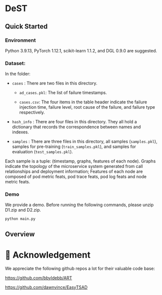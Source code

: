 # DeST

## Quick Started
### Environment
Python 3.9.13, PyTorch 1.12.1, scikit-learn 1.1.2, and DGL 0.9.0 are suggested.


### Dataset: 

In the folder:

- `cases` : There are two files in this directory.

  - `ad_cases.pkl`: The list of failure timestamps.

  - `cases.csv`: The four items in the table header indicate the failure injection time, failure level, root cause of the failure, and failure type respectively.

- `hash_info` : There are four files in this directory. They all hold a dictionary that records the correspondence between names and indexes.

- `samples` : There are three files in this directory, all samples (`samples.pkl`), samples for pre-training (`train_samples.pkl`), and samples for evaluation (`test_samples.pkl`).

Each sample is a tuple: (timestamp, graphs, features of each node). Graphs indicate the topology of the microservice system generated from call relationships and deployment information; Features of each node are composed of pod metric feats, pod trace feats, pod log feats and node metric feats.

### Demo

We provide a demo. Before running the following commands, please unzip D1.zip and D2.zip.

```python
python main.py
```

## Overview


# 🎉 Acknowledgement
We appreciate the following github repos a lot for their valuable code base:

https://github.com/bbyldebb/ART

https://github.com/dawnvince/EasyTSAD
